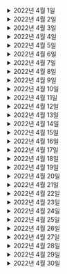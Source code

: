 

<details> <summary>2022년 4월 1일</summary>

## 회사 업무
- 다지점관제
  - 다지점관제 디자인 공유 
  - 영철님과 진행사항 공유
  - 다지점관제 매핑 테이블 재설계
  - 다지점관제 조회 개발 

## 개인 공부
- [DDD] 도메인 주도 설계란 무엇인가?
  - Chapter4) 깊은 통찰을 향한 리팩터링 (0% -> 10%)

 
   
</details>

<details> <summary>2022년 4월 2일</summary>

## 회사 업무

## 개인 공부
- [스터디] 알고리즘
  - 문제 선정 
- [DDD] 도메인 주도 설계란 무엇인가?
  - Chapter4) 깊은 통찰을 향한 리팩터링 (10% -> 50%)
  
</details>

<details> <summary>2022년 4월 3일</summary>

## 회사 업무

## 개인 공부
- [스터디] 알고리즘
  - 이분탐색 3문제 python 풀이
  
</details>

<details> <summary>2022년 4월 4일</summary>

## 회사 업무
- 다지점 관제
  - erd재작성
  - 매핑기능 개발
- 위클리

## 개인 공부
- [DDD] 도메인 주도 설계란 무엇인가?
  - Chapter4) 깊은 통찰을 향한 리팩터링 (50% -> 100%)
  
</details>

<details> <summary>2022년 4월 5일</summary>

## 회사 업무
- 다지점 관제
  - 매핑기능 개발
- devportal 설명회

## 개인 공부
- [스터디] 알고리즘
  - 이분탐색 1문제 python 풀이
  
</details>

<details> <summary>2022년 4월 6일</summary>

## 회사 업무
- 다지점 관제
  - 매핑기능 개발
  - 매핑기능 테스트코드 작성
  - PR작성
- 다지점관제 모바일 디자인 논의
- 라스트마일 개발 토크 

## 개인 공부
- [스터디] 알고리즘
  - 이분탐색 1문제 python 풀이
  
</details>

<details> <summary>2022년 4월 7일</summary>

## 회사 업무
- 다지점 관제
  - 다지점 관제 업무 분배 논의 - with 영철님
  - 매핑 기능
    - PR피드백 반영
  - 타지점 기사 배차 취소 기능 확인 및 수정
- DDD스터디

## 개인 공부
- [스터디] 알고리즘
  - 발표 준비 및 스터디 진행
  
</details>

<details> <summary>2022년 4월 8일</summary>

## 회사 업무

## 개인 공부
- 우아한형제들 기술 블로그 - 배민광고리스팅 개발기 with Kotlin&Webflux (0% -> 50%) 
  
</details>

<details> <summary>2022년 4월 9일</summary>

## 회사 업무

## 개인 공부
- HTTP 0.9 ~ 3.0 공부
  - 링크: https://www.youtube.com/watch?v=xcrjamphIp4
  
</details>

<details> <summary>2022년 4월 10일</summary>

## 회사 업무

## 개인 공부
- spring redis cacheable 공부 (https://mangkyu.tistory.com/179)
  
</details>

<details> <summary>2022년 4월 11일</summary>

## 회사 업무
- 코드리뷰 3건
- 다지점 관제
  - 지점장/오퍼레이터/기사 수정 화면 관련 수정 조사
  - 다지점 관제 매핑 - PR피드백 반영
- 풀필먼트-라스트마일 연동
  - qa2 카프카 토픽 추가
  - 카프카 데이터 보유기간 논의 (with 준영님, 영준님)
- 위클리 미팅

## 개인 공부
  
</details>

<details> <summary>2022년 4월 12일</summary>

## 회사 업무
- 코드리뷰 1건
- 다지점 관제
  - 다지점 관제 매핑 - PR피드백 반영 
  - API 스펙 작성
- 풀필먼트-라스트마일 연동
  - qa 일정 변경 확인 
- 1:1 미팅

## 개인 공부
  
</details>

<details> <summary>2022년 4월 13일</summary>

## 회사 업무
- 다지점관제 매핑 기능 개발
  - 다지점 관제 매핑 조회 - 매니저 API 추가
  - 신규 API 스펙 위키에 정리 및 공유
  - 리팩토링 및 PR 작성

## 개인 공부
  
</details>

<details> <summary>2022년 4월 14일</summary>

## 회사 업무
- 다지점관제 매핑 기능 개발
  - PR피드백 반영
  - 테스트 코드 작성
  - 매핑 조회에 redis 캐시 사용 개발 및 새 PR 작성
- 코드리뷰 1건
- All Hands 미팅 

## 개인 공부
  
</details>

<details> <summary>2022년 4월 15일</summary>

## 회사 업무
- 다지점관제 매핑 기능 개발
  - 매핑 조회에 redis 캐시 사용 개발
  - 다지점관제 권한 체크 고려
- 다지점 관제 조회 기능 
  - PR 리뷰

## 개인 공부
  
</details>

<details> <summary>2022년 4월 16일</summary>

## 회사 업무

## 개인 공부
- cors 공부 및 정리
  
</details>

<details> <summary>2022년 4월 17일</summary>

## 회사 업무

## 개인 공부
- 세션과 토큰 공부 및 정리
  
</details>

<details> <summary>2022년 4월 18일</summary>

## 회사 업무
- 다지점 관제
  - [ITSMCHG-6875] MCP를 위해서 response 모델의 이름 변경, getter추가 
  - [ITSMCHG-6950] 지점장/오퍼레이터/기사 수정 화면 관련 개발
  - [ITSMCHG-7085] 매니저 매핑 조회에 다지점 권한여부를 판단하도록 추가한다.
- 위클리 미팅

## 개인 공부

  
</details>

<details> <summary>2022년 4월 19일</summary>

## 회사 업무
- 다지점 관제
  - [ITSMCHG-7102] 매핑 업데이트 기능에 수정자를 헤더의 request-by값을 이용하는 것으로 변경한다. - 개발 및 PR작성
  - 개발내용 싱크 회의
- 풀필먼트-라스트마일 연동
  - qa2 배포
  - 광훈님 문의 답변
- 11:00 - 13:00 MySQL 강의 참석
- 코드리뷰 1건

## 개인 공부

  
</details>

<details> <summary>2022년 4월 20일</summary>

## 회사 업무
- 다지점관제
  - [ITSMCHG-7102] 매핑 업데이트 기능에 수정자를 헤더의 request-by값을 이용하는 것으로 변경한다. - PR피드백 반영
  - postman collection 업데이트
  - DBA - DDL/DML 작업 요청
- 오후 반차

## 개인 공부

  
</details>

<details> <summary>2022년 4월 21일</summary>

## 회사 업무
- 다지점 관제
  - [ITSMCHG-7102] 매핑 업데이트 기능에 수정자를 헤더의 request-by값을 이용하는 것으로 변경한다. - dev1 배포 및 DB마이그레이션
  - updateAgent에 다지점관제 권한 체크 로직을 추가한다. - 개발 및 PR 작성
  - 테스트 지원
- 코드리뷰
  - [ITSMCHG-7113] 조회 API - 오더 개수 조회

## 개인 공부

  
</details>

<details> <summary>2022년 4월 22일</summary>

## 회사 업무
- 다지점 관제
  - 코드리뷰 1건
  - [ITSMCHG-7122] updateAgent에 다지점관제 권한 체크 로직을 추가한다. - PR피드백 반영
  - [ITSMCHG-7064] 다지점 관제 매핑 조회에 캐시 적용 - PR피드백 반영

## 개인 공부

  
</details>

<details> <summary>2022년 4월 23일</summary>

## 회사 업무

## 개인 공부
- [PS] python 3문제 풀이
  
</details>

<details> <summary>2022년 4월 24일</summary>

## 회사 업무

## 개인 공부
- [PS] python 1문제 풀이
- [팀 프로젝트] CherryPick
  - 리프래시 토큰을 redis에 저장해서 처리한다. - 개발 및 PR작성
  
</details>

<details> <summary>2022년 4월 25일</summary>

## 회사 업무
- 다지점 관제
  - 매핑 업데이트 버그 수정
  - qa 준비 및 배포
- 풀필먼트-라스트마일 연동
  - 카프카 데이터 메시지 크기 조사
- 메쉬톡데이
- 위클리

## 개인 공부
  
</details>

<details> <summary>2022년 4월 26일</summary>

## 회사 업무
- 다지점 관제
  - dba ddl 피드백 반영 
- 풀필먼트-라스트마일 연동
  - 데이터 유지기간 고민
  - 상용에 토픽 추가
- 1:1 미팅

## 개인 공부
  
</details>

<details> <summary>2022년 4월 27일</summary>

## 회사 업무
- 다지점 관제
  - 다지점관제 사용여부 API
- 풀필먼트-라스트마일 연동
  - 상용배포 준비

## 개인 공부
  
</details>

<details> <summary>2022년 4월 28일</summary>

## 회사 업무
- 풀필먼트-라스트마일 연동
  - 상용배포 및 qa싱크
- 코드리뷰2건
- 태우님 온보딩 지원

## 개인 공부
  
</details>

<details> <summary>2022년 4월 29일</summary>

## 회사 업무
- 코드리뷰 2건
- 다지점관제/부가세 미표시 기능 배포플랜 미팅
- qa4 테스트 지원

## 개인 공부
  
</details>

<details> <summary>2022년 4월 30일</summary>

## 회사 업무

## 개인 공부
- [PS] 스터디 문제 준비
  
</details>